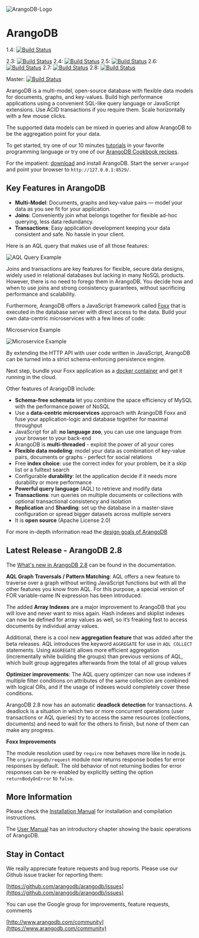 ![ArangoDB-Logo](https://www.arangodb.com/wp-content/uploads/2012/10/logo_arangodb_transp.png)

ArangoDB
========

1.4: [![Build Status](https://secure.travis-ci.org/arangodb/arangodb.png?branch=1.4)](http://travis-ci.org/arangodb/arangodb)

2.3: [![Build Status](https://secure.travis-ci.org/arangodb/arangodb.png?branch=2.3)](http://travis-ci.org/arangodb/arangodb)
2.4: [![Build Status](https://secure.travis-ci.org/arangodb/arangodb.png?branch=2.4)](http://travis-ci.org/arangodb/arangodb)
2.5: [![Build Status](https://secure.travis-ci.org/arangodb/arangodb.png?branch=2.5)](http://travis-ci.org/arangodb/arangodb)
2.6: [![Build Status](https://secure.travis-ci.org/arangodb/arangodb.png?branch=2.6)](http://travis-ci.org/arangodb/arangodb)
2.7: [![Build Status](https://secure.travis-ci.org/arangodb/arangodb.png?branch=2.7)](http://travis-ci.org/arangodb/arangodb)
2.8: [![Build Status](https://secure.travis-ci.org/arangodb/arangodb.png?branch=2.8)](http://travis-ci.org/arangodb/arangodb)

Master: [![Build Status](https://secure.travis-ci.org/arangodb/arangodb.png?branch=master)](http://travis-ci.org/arangodb/arangodb)

ArangoDB is a multi-model, open-source database with flexible data models for documents, graphs, and key-values. Build high performance applications using a convenient SQL-like query language or JavaScript extensions. Use ACID transactions if you require them. Scale horizontally with a few mouse clicks.

The supported data models can be mixed in queries and allow ArangoDB to be the aggregation point for your data.

To get started, try one of our 10 minutes [tutorials](https://www.arangodb.com/tutorials) in your favorite programming language or try one of our [ArangoDB Cookbook recipes](https://docs.arangodb.com/cookbook).

For the impatient: [download](https://www.arangodb.com/download) and install ArangoDB. Start the server `arangod` and point your browser to `http://127.0.0.1:8529/`.

Key Features in ArangoDB
------------------------
* **Multi-Model**: Documents, graphs and key-value pairs — model your data as you see fit for your application.
* **Joins**: Conveniently join what belongs together for flexible ad-hoc querying, less data redundancy.
* **Transactions**: Easy application development keeping your data consistent and safe. No hassle in your client.

Here is an AQL query that makes use of all those features:

![AQL Query Example](https://www.arangodb.com/wp-content/uploads/2015/03/query_join.png)

Joins and transactions are key features for flexible, secure data designs, widely used in relational databases but lacking in many NoSQL products. However, there is no need to forego them in ArangoDB. You decide how and when to use joins and strong consistency guarantees, without sacrificing performance and scalability. 

Furthermore, ArangoDB offers a JavaScript framework called [Foxx](https://www.arangodb.com/foxx) that is executed in the database server with direct access to the data. Build your own data-centric microservices with a few lines of code:

Microservice Example

![Microservice Example](https://www.arangodb.com/wp-content/uploads/2015/03/microservice.png)

By extending the HTTP API with user code written in JavaScript, ArangoDB can be turned into a strict schema-enforcing persistence engine.

Next step, bundle your Foxx application as a [docker container](https://docs.arangodb.com/cookbook/UsingArangoDBNodeJSDocker.html) and get it running in the cloud.

Other features of ArangoDB include:

* **Schema-free schemata** let you combine the space efficiency of MySQL with the performance power of NoSQL
* Use a **data-centric microservices** approach with ArangoDB Foxx and fuse your application-logic and database together for maximal throughput
* JavaScript for all: **no language zoo**, you can use one language from your browser to your back-end
* ArangoDB is **multi-threaded** - exploit the power of all your cores
* **Flexible data modeling**: model your data as combination of key-value pairs, documents or graphs - perfect for social relations
* Free **index choice**: use the correct index for your problem, be it a skip list or a fulltext search
* Configurable **durability**: let the application decide if it needs more durability or more performance
* **Powerful query language** (AQL) to retrieve and modify data 
* **Transactions**: run queries on multiple documents or collections with optional transactional consistency and isolation
* **Replication** and **Sharding**: set up the database in a master-slave configuration or spread bigger datasets across multiple servers
* It is **open source** (Apache License 2.0)

For more in-depth information read the [design goals of ArangoDB](http://www.arangodb.com/2012/03/07/avocadodbs-design-objectives)


Latest Release - ArangoDB 2.8
-----------------

The [What's new in ArangoDB 2.8](https://docs.arangodb.com/NewFeatures/NewFeatures28.html) can be found in the documentation.

**AQL Graph Traversals / Pattern Matching**: AQL offers a new feature to traverse over a graph without writing JavaScript functions but with all the other features you know from AQL. For this purpose, a special version of FOR variable-name IN expression has been introduced.

The added **Array Indexes** are a major improvement to ArangoDB that you will love and never want to miss again. Hash indexes and skiplist indexes can now be defined for array values as well, so it’s freaking fast to access documents by individual array values.

Additional, there is a cool new **aggregation feature** that was added after the beta releases. AQL introduces the keyword `AGGREGATE` for use in `AQL COLLECT` statements. Using `AGGREGATE` allows more efficient aggregation (incrementally while building the groups) than previous versions of AQL, which built group aggregates afterwards from the total of all group values

**Optimizer improvements**: The AQL query optimizer can now use indexes if multiple filter conditions on attributes of the same collection are combined with logical ORs, and if the usage of indexes would completely cover these conditions.

ArangoDB 2.8 now has an automatic **deadlock detection** for transactions. A deadlock is a situation in which two or more concurrent operations (user transactions or AQL queries) try to access the same resources (collections, documents) and need to wait for the others to finish, but none of them can make any progress.


**Foxx Improvements**

The module resolution used by `require` now behaves more like in node.js. The `org/arangodb/request` module now returns response bodies for error responses by default. The old behavior of not returning bodies for error responses can be re-enabled by explicitly setting the option `returnBodyOnError` to `false`.


More Information
----------------

Please check the [Installation Manual](https://docs.arangodb.com/Installing/) for installation and compilation instructions.

The [User Manual](https://docs.arangodb.com/FirstSteps/) has an introductory chapter showing the basic operations of ArangoDB.


Stay in Contact
---------------

We really appreciate feature requests and bug reports. Please use our Github issue tracker for reporting them:

[https://github.com/arangodb/arangodb/issues](https://github.com/arangodb/arangodb/issues)

You can use the Google group for improvements, feature requests, comments 

[http://www.arangodb.com/community](https://www.arangodb.com/community)
